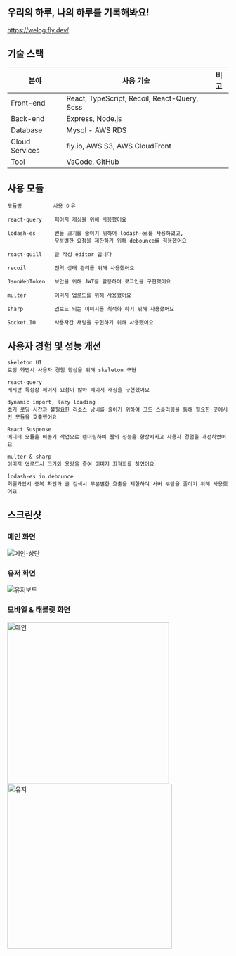 ## 우리의 하루, 나의 하루를 기록해봐요!
https://welog.fly.dev/
<!-- 오늘 하루는 무슨 일이 있으셨나요<br>
다른 사람들은 무슨 일이 있었는지 구경해봐요<br> -->

<!-- ## 📒 목차
- [기술스택](#-기술스택)
- [사용모듈](#-사용모듈)
- [성능개선](#-성능개선) -->

## 기술 스택
| 분야            | 사용 기술                                          | 비고  |
| -------------- | ------------------------------------------------ | ---- |
| Front-end      | React, TypeScript, Recoil, React-Query, Scss     |
| Back-end       | Express, Node.js                                 |
| Database       | Mysql - AWS RDS                                  |
| Cloud Services | fly.io, AWS S3, AWS CloudFront                   |
| Tool           | VsCode, GitHub                                   |

## 사용 모듈
```
모듈명          사용 이유          

react-query    페이지 캐싱을 위해 사용했어요

lodash-es      번들 크기를 줄이기 위하여 lodash-es를 사용하였고,
               무분별한 요청을 제한하기 위해 debounce를 적용했어요
               
react-quill    글 작성 editor 입니다

recoil         전역 상태 관리를 위해 사용했어요

JsonWebToken   보안을 위해 JWT를 활용하여 로그인을 구현했어요

multer         이미지 업로드를 위해 사용했어요

sharp          업로드 되는 이미지를 최적화 하기 위해 사용했어요

Socket.IO      사용자간 채팅을 구현하기 위해 사용했어요
```

## 사용자 경험 및 성능 개선
```
skeleton UI
로딩 화면시 사용자 경험 향상을 위해 skeleton 구현

react-query
게시판 특성상 페이지 요청이 많아 페이지 캐싱을 구현했어요

dynamic import, lazy loading
초기 로딩 시간과 불필요한 리소스 낭비를 줄이기 위하여 코드 스플리팅을 통해 필요한 곳에서만 모듈을 호출했어요

React Suspense
에디터 모듈을 비동기 작업으로 렌더링하여 웹의 성능을 향상시키고 사용자 경험을 개선하였어요

multer & sharp
이미지 업로드시 크기와 용량을 줄여 이미지 최적화를 하였어요

lodash-es in debounce 
회원가입시 중복 확인과 글 검색시 무분별한 호출을 제한하여 서버 부담을 줄이기 위해 사용했어요
```

## 스크린샷

### 메인 화면
![메인-상단](https://github.com/woo-dev-log/welog/assets/110772642/272f3f66-fed7-4382-99ed-b3185e776d23)

### 유저 화면
![유저보드](https://github.com/woo-dev-log/welog/assets/110772642/d2b06569-f1d6-4d99-bf5e-790c8dc7e022)

### 모바일 & 태블릿 화면
<img width="368" alt="메인" src="https://github.com/woo-dev-log/welog/assets/110772642/ed7351b9-3c76-474d-afa1-0d3c018a8e41">
<img width="375" alt="유저" src="https://github.com/woo-dev-log/welog/assets/110772642/0021d8ef-772c-4657-8d38-f4c8fbb08ff1">
